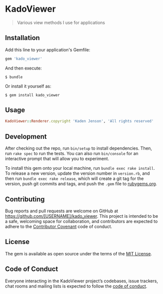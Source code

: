 # KadoViewer

> Various view methods I use for applications

## Installation

Add this line to your application's Gemfile:

```ruby
gem 'kado_viewer'
```

And then execute:

    $ bundle

Or install it yourself as:

    $ gem install kado_viewer

## Usage

```ruby
KadoViewer::Renderer.copyright 'Kaden Jenson', 'All rights reserved'
```

## Development

After checking out the repo, run `bin/setup` to install dependencies. Then, run `rake spec` to run the tests. You can also run `bin/console` for an interactive prompt that will allow you to experiment.

To install this gem onto your local machine, run `bundle exec rake install`. To release a new version, update the version number in `version.rb`, and then run `bundle exec rake release`, which will create a git tag for the version, push git commits and tags, and push the `.gem` file to [rubygems.org](https://rubygems.org).

## Contributing

Bug reports and pull requests are welcome on GitHub at https://github.com/[USERNAME]/kado_viewer. This project is intended to be a safe, welcoming space for collaboration, and contributors are expected to adhere to the [Contributor Covenant](http://contributor-covenant.org) code of conduct.

## License

The gem is available as open source under the terms of the [MIT License](https://opensource.org/licenses/MIT).

## Code of Conduct

Everyone interacting in the KadoViewer project’s codebases, issue trackers, chat rooms and mailing lists is expected to follow the [code of conduct](https://github.com/[USERNAME]/kado_viewer/blob/master/CODE_OF_CONDUCT.md).
